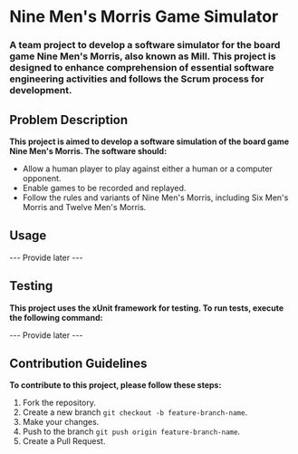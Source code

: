# Nine Men's Morris Game Simulator

### A team project to develop a software simulator for the board game Nine Men's Morris, also known as Mill. This project is designed to enhance comprehension of essential software engineering activities and follows the Scrum process for development.

## Problem Description

__This project is aimed to develop a software simulation of the board game Nine Men's Morris. The software should:__

* Allow a human player to play against either a human or a computer opponent.
* Enable games to be recorded and replayed.
* Follow the rules and variants of Nine Men's Morris, including Six Men's Morris and Twelve Men's Morris.

## Usage

--- Provide later ---

## Testing

__This project uses the xUnit framework for testing. To run tests, execute the following command:__

--- Provide later ---

## Contribution Guidelines

__To contribute to this project, please follow these steps:__

1. Fork the repository.
2. Create a new branch `git checkout -b feature-branch-name`.
3. Make your changes.
4. Push to the branch `git push origin feature-branch-name`.
5. Create a Pull Request.